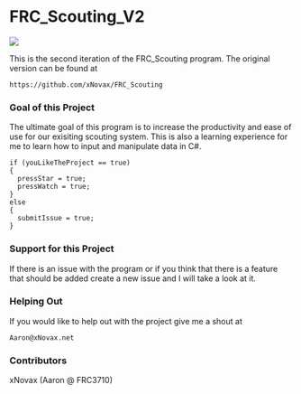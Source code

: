FRC_Scouting_V2
===============

![](https://scontent-b-ord.xx.fbcdn.net/hphotos-xap1/v/t1.0-9/10660246_10202222370275279_2806827165376848958_n.jpg?oh=ae852efb83e12d2ad798e6c2234f93d1&oe=549CA7C4)

  This is the second iteration of the FRC_Scouting program. The original version can be found at
  
  ```
  https://github.com/xNovax/FRC_Scouting
  ```

### Goal of this Project

The ultimate goal of this program is to increase the productivity and ease of use for our exisiting scouting system. This is also a learning experience for me to learn how to input and manipulate data in C#.


```
if (youLikeTheProject == true)
{
  pressStar = true;
  pressWatch = true;
}
else
{
  submitIssue = true;
}
```

### Support for this Project

If there is an issue with the program or if you think that there is a feature that should be added create a new issue and I will take a look at it.

### Helping Out

If you would like to help out with the project give me a shout at 

```
Aaron@xNovax.net
```

### Contributors
  xNovax (Aaron @ FRC3710)
